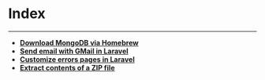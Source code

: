 # Index
---

- **[Download MongoDB via Homebrew](./download-mongodb-brew.md)**
- **[Send email with GMail in Laravel](./email-gmail-laravel.md)**
- **[Customize errors pages in Laravel](./customize-laravel-errors-pages.md)**
- **[Extract contents of a ZIP file](./unzip.php.md)**